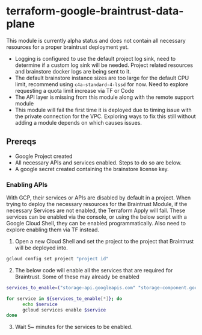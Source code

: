 # terraform-google-braintrust-data-plane

This module is currently alpha status and does not contain all necessary resources for a proper braintrust deployment yet.

- Logging is configured to use the default project log sink, need to determine if a custom log sink will be needed. Project related resources and brainstore docker logs are being sent to it.
- The default brainstore instance sizes are too large for the default CPU limit, recommend using `c4a-standard-4-lssd` for now. Need to explore requesting a quota limit increase via TF or Code
- The API layer is missing from this module along with the remote support module
- This module will fail the first time it is deployed due to timing issue with the private connection for the VPC. Exploring ways to fix this still without adding a module depends on which causes issues.

## Prereqs

- Google Project created
- All necessary APIs and services enabled. Steps to do so are below.
- A google secret created containing the brainstore license key.

### Enabling APIs

With GCP, their services or APIs are disabled by default in a project. When trying to deploy the necessary resources for the Braintrust Module, if the necessary Services are not enabled, the Terraform Apply will fail. These services can be enabled via the console, or using the below script with a Google Cloud Shell, they can be enabled programmatically. Also need to explore enabling them via TF instead.

1. Open a new Cloud Shell and set the project to the project that Braintrust will be deployed into.

```bash
gcloud config set project "project id"
```

2. The below code will enable all the services that are required for Braintrust. Some of these may already be enabled

```bash
services_to_enable=("storage-api.googleapis.com" "storage-component.googleapis.com" "storage.googleapis.com" "redis.googleapis.com" "secretmanager.googleapis.com" "servicenetworking.googleapis.com" "logging.googleapis.com" "monitoring.googleapis.com" "oslogin.googleapis.com" "dns.googleapis.com" "cloudresourcemanager.googleapis.com" "compute.googleapis.com" "cloudkms.googleapis.com" "autoscaling.googleapis.com" "iam.googleapis.com" "iamcredentials.googleapis.com" "vpcaccess.googleapis.com" "sts.googleapis.com") 

for service in ${services_to_enable[*]}; do
      echo $service
      gcloud services enable $service
done
```

3. Wait 5~ minutes for the services to be enabled.
